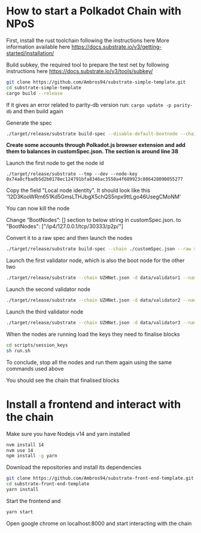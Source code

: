 # How to start a Polkadot Chain with NPoS

First, install the rust toolchain following the instructions here
More information available here https://docs.substrate.io/v3/getting-started/installation/ 

Build subkey, the required tool to prepare the test net by following instructions here https://docs.substrate.io/v3/tools/subkey/

```bash
git clone https://github.com/Ambros94/substrate-simple-template.git 
cd substrate-simple-template
cargo build --release
```

If it gives an error related to parity-db version run: `cargo update -p parity-db` and then build again

Generate the spec 
```bash
./target/release/substrate build-spec --disable-default-bootnode --chain staging > customSpec.json
````

**Create some accounts through Polkadot.js browser extension and add them to balances in customSpec.json. The section is around line 38**

Launch the first node to get the node id
```
./target/release/substrate --tmp --dev --node-key 0x74a8cfbadb5d2b0178ec124791bfa8346ac3550a4f689923c806428090055277
```

Copy the field "Local node identity". It should look like this '12D3KooWRm651Kd5GmsLTHJbgX5chQS5npx9ttLgo46UsegCMoNM'

You can now kill the node

Change “BootNodes”: [] section to below string in customSpec.json.
to "BootNodes": ["/ip4/127.0.0.1/tcp/30333/p2p/<Your Newly Printed Local Node Identity>"]

Convert it to a raw spec and then launch the nodes 
```bash 
./target/release/substrate build-spec --chain ./customSpec.json --raw > UZHNet.json
```


Launch the first validator node, which is also the boot node for the other two
```bash
./target/release/substrate --chain UZHNet.json -d data/validator1 --name validator1 --in-peers 256 --validator --ws-external --rpc-external --rpc-cors all --rpc-methods=unsafe --node-key 0x74a8cfbadb5d2b0178ec124791bfa8346ac3550a4f689923c806428090055277
```

Launch the second validator node
```bash
./target/release/substrate --chain UZHNet.json -d data/validator2 --name validator2 --validator --port 30334 --ws-port 9946 --rpc-port 9934 --ws-external --rpc-external --rpc-cors all --rpc-methods=unsafe
```

Launch the third validator node
```bash
./target/release/substrate --chain UZHNet.json -d data/validator3 --name validator3 --validator --port 30335 --ws-port 9947 --rpc-port 9935 --ws-external --rpc-external --rpc-cors all --rpc-methods=unsafe
``` 


When the nodes are running load the keys they need to finalise blocks
```bash
cd scripts/session_keys
sh run.sh
```

To conclude, stop all the nodes and run them again using the same commands used above

You should see the chain that finalised blocks



# Install a frontend and interact with the chain

Make sure you have Nodejs v14 and yarn installed
```bash
nvm install 14
nvm use 14
npm install -g yarn
```

Download the repositories and install its dependencies

```bash
git clone https://github.com/Ambros94/substrate-front-end-template.git
cd substrate-front-end-template
yarn install
```

Start the frontend and 
```bash
yarn start
```

Open google chrome on localhost:8000 and start interacting with the chain
